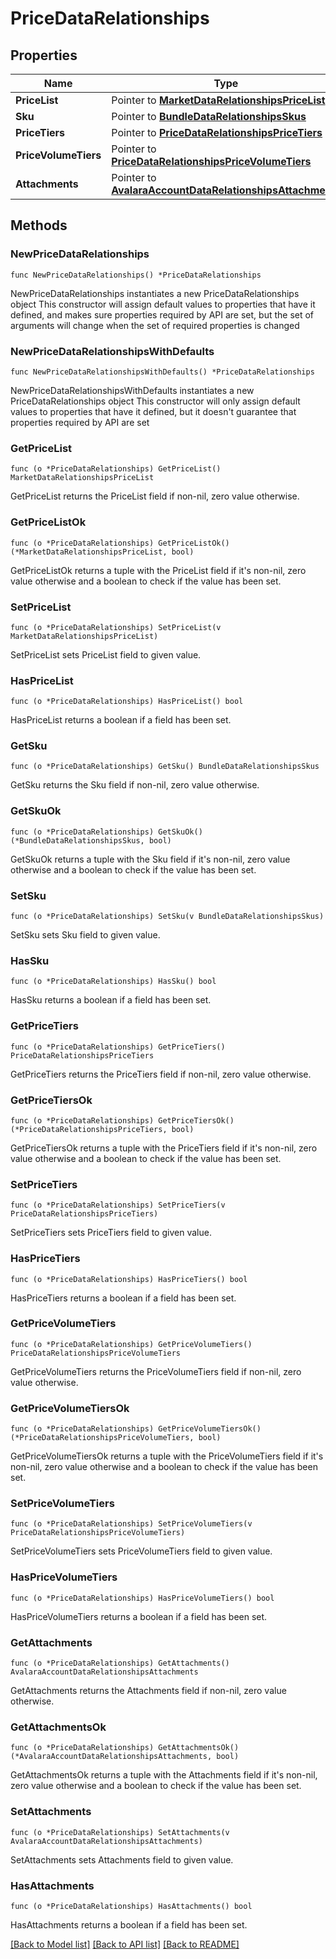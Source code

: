 # PriceDataRelationships

## Properties

Name | Type | Description | Notes
------------ | ------------- | ------------- | -------------
**PriceList** | Pointer to [**MarketDataRelationshipsPriceList**](MarketDataRelationshipsPriceList.md) |  | [optional] 
**Sku** | Pointer to [**BundleDataRelationshipsSkus**](BundleDataRelationshipsSkus.md) |  | [optional] 
**PriceTiers** | Pointer to [**PriceDataRelationshipsPriceTiers**](PriceDataRelationshipsPriceTiers.md) |  | [optional] 
**PriceVolumeTiers** | Pointer to [**PriceDataRelationshipsPriceVolumeTiers**](PriceDataRelationshipsPriceVolumeTiers.md) |  | [optional] 
**Attachments** | Pointer to [**AvalaraAccountDataRelationshipsAttachments**](AvalaraAccountDataRelationshipsAttachments.md) |  | [optional] 

## Methods

### NewPriceDataRelationships

`func NewPriceDataRelationships() *PriceDataRelationships`

NewPriceDataRelationships instantiates a new PriceDataRelationships object
This constructor will assign default values to properties that have it defined,
and makes sure properties required by API are set, but the set of arguments
will change when the set of required properties is changed

### NewPriceDataRelationshipsWithDefaults

`func NewPriceDataRelationshipsWithDefaults() *PriceDataRelationships`

NewPriceDataRelationshipsWithDefaults instantiates a new PriceDataRelationships object
This constructor will only assign default values to properties that have it defined,
but it doesn't guarantee that properties required by API are set

### GetPriceList

`func (o *PriceDataRelationships) GetPriceList() MarketDataRelationshipsPriceList`

GetPriceList returns the PriceList field if non-nil, zero value otherwise.

### GetPriceListOk

`func (o *PriceDataRelationships) GetPriceListOk() (*MarketDataRelationshipsPriceList, bool)`

GetPriceListOk returns a tuple with the PriceList field if it's non-nil, zero value otherwise
and a boolean to check if the value has been set.

### SetPriceList

`func (o *PriceDataRelationships) SetPriceList(v MarketDataRelationshipsPriceList)`

SetPriceList sets PriceList field to given value.

### HasPriceList

`func (o *PriceDataRelationships) HasPriceList() bool`

HasPriceList returns a boolean if a field has been set.

### GetSku

`func (o *PriceDataRelationships) GetSku() BundleDataRelationshipsSkus`

GetSku returns the Sku field if non-nil, zero value otherwise.

### GetSkuOk

`func (o *PriceDataRelationships) GetSkuOk() (*BundleDataRelationshipsSkus, bool)`

GetSkuOk returns a tuple with the Sku field if it's non-nil, zero value otherwise
and a boolean to check if the value has been set.

### SetSku

`func (o *PriceDataRelationships) SetSku(v BundleDataRelationshipsSkus)`

SetSku sets Sku field to given value.

### HasSku

`func (o *PriceDataRelationships) HasSku() bool`

HasSku returns a boolean if a field has been set.

### GetPriceTiers

`func (o *PriceDataRelationships) GetPriceTiers() PriceDataRelationshipsPriceTiers`

GetPriceTiers returns the PriceTiers field if non-nil, zero value otherwise.

### GetPriceTiersOk

`func (o *PriceDataRelationships) GetPriceTiersOk() (*PriceDataRelationshipsPriceTiers, bool)`

GetPriceTiersOk returns a tuple with the PriceTiers field if it's non-nil, zero value otherwise
and a boolean to check if the value has been set.

### SetPriceTiers

`func (o *PriceDataRelationships) SetPriceTiers(v PriceDataRelationshipsPriceTiers)`

SetPriceTiers sets PriceTiers field to given value.

### HasPriceTiers

`func (o *PriceDataRelationships) HasPriceTiers() bool`

HasPriceTiers returns a boolean if a field has been set.

### GetPriceVolumeTiers

`func (o *PriceDataRelationships) GetPriceVolumeTiers() PriceDataRelationshipsPriceVolumeTiers`

GetPriceVolumeTiers returns the PriceVolumeTiers field if non-nil, zero value otherwise.

### GetPriceVolumeTiersOk

`func (o *PriceDataRelationships) GetPriceVolumeTiersOk() (*PriceDataRelationshipsPriceVolumeTiers, bool)`

GetPriceVolumeTiersOk returns a tuple with the PriceVolumeTiers field if it's non-nil, zero value otherwise
and a boolean to check if the value has been set.

### SetPriceVolumeTiers

`func (o *PriceDataRelationships) SetPriceVolumeTiers(v PriceDataRelationshipsPriceVolumeTiers)`

SetPriceVolumeTiers sets PriceVolumeTiers field to given value.

### HasPriceVolumeTiers

`func (o *PriceDataRelationships) HasPriceVolumeTiers() bool`

HasPriceVolumeTiers returns a boolean if a field has been set.

### GetAttachments

`func (o *PriceDataRelationships) GetAttachments() AvalaraAccountDataRelationshipsAttachments`

GetAttachments returns the Attachments field if non-nil, zero value otherwise.

### GetAttachmentsOk

`func (o *PriceDataRelationships) GetAttachmentsOk() (*AvalaraAccountDataRelationshipsAttachments, bool)`

GetAttachmentsOk returns a tuple with the Attachments field if it's non-nil, zero value otherwise
and a boolean to check if the value has been set.

### SetAttachments

`func (o *PriceDataRelationships) SetAttachments(v AvalaraAccountDataRelationshipsAttachments)`

SetAttachments sets Attachments field to given value.

### HasAttachments

`func (o *PriceDataRelationships) HasAttachments() bool`

HasAttachments returns a boolean if a field has been set.


[[Back to Model list]](../README.md#documentation-for-models) [[Back to API list]](../README.md#documentation-for-api-endpoints) [[Back to README]](../README.md)


